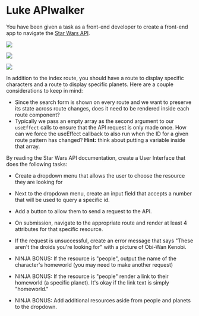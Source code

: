 Luke APIwalker
==============

You have been given a task as a front-end developer to create a front-end app to navigate the [Star Wars API](https://swapi.dev/).

![](https://assets.codingdojo.com/boomyeah2015/codingdojo/curriculum/content/chapter/star-wars-api-index.png)

![](https://assets.codingdojo.com/boomyeah2015/codingdojo/curriculum/content/chapter/character-page.png)



![](https://assets.codingdojo.com/boomyeah2015/codingdojo/curriculum/content/chapter/star-wars-api-planets.png)

In addition to the index route, you should have a route to display specific characters and a route to display specific planets. Here are a couple considerations to keep in mind:

*   Since the search form is shown on every route and we want to preserve its state across route changes, does it need to be rendered inside each route component?
*   Typically we pass an empty array as the second argument to our `useEffect` calls to ensure that the API request is only made once. How can we force the useEffect callback to also run when the ID for a given route pattern has changed? **Hint:** think about putting a variable inside that array.

By reading the Star Wars API documentation, create a User Interface that does the following tasks:

*   Create a dropdown menu that allows the user to choose the resource they are looking for

*   Next to the dropdown menu, create an input field that accepts a number that will be used to query a specific id.

*   Add a button to allow them to send a request to the API.

*   On submission, navigate to the appropriate route and render at least 4 attributes for that specific resource.

*   If the request is unsuccessful, create an error message that says "These aren't the droids you're looking for" with a picture of Obi-Wan Kenobi.

*   NINJA BONUS: If the resource is "people", output the name of the character's homeworld (you may need to make another request)

*   NINJA BONUS: If the resource is "people" render a link to their homeworld (a specific planet). It's okay if the link text is simply "homeworld."

*   NINJA BONUS: Add additional resources aside from people and planets to the dropdown.